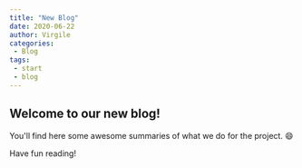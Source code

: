 ```yaml
---
title: "New Blog"
date: 2020-06-22
author: Virgile
categories: 
 - Blog
tags:
 - start
 - blog
---
```



## Welcome to our new blog!

You'll find here some awesome summaries of what we do for the project. :smile:

Have fun reading!
